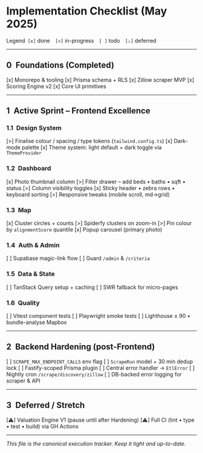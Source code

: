 # Implementation Checklist (May 2025)

Legend `[x]` done `[>]` in-progress `[ ]` todo `[⚠]` deferred

---

## 0 Foundations (Completed)

[x] Monorepo & tooling
[x] Prisma schema + RLS
[x] Zillow scraper MVP
[x] Scoring Engine v2
[x] Core UI primitives

---

## 1 Active Sprint – Frontend Excellence

### 1.1 Design System
[>] Finalise colour / spacing / type tokens (`tailwind.config.ts`)
[x] Dark-mode palette
[x] Theme system: light default + dark toggle via `ThemeProvider`

### 1.2 Dashboard
[x] Photo thumbnail column
[>] Filter drawer – add beds • baths • sqft • status
[>] Column visibility toggles
[x] Sticky header • zebra rows • keyboard sorting
[>] Responsive tweaks (mobile scroll, md→grid)

### 1.3 Map
[x] Cluster circles + counts
[>] Spiderfy clusters on zoom-in
[>] Pin colour by `alignmentScore` quantile
[x] Popup carousel (primary photo)

### 1.4 Auth & Admin
[ ] Supabase magic-link flow
[ ] Guard `/admin` & `/criteria`

### 1.5 Data & State
[ ] TanStack Query setup + caching
[ ] SWR fallback for micro-pages

### 1.6 Quality
[ ] Vitest component tests
[ ] Playwright smoke tests
[ ] Lighthouse ≥ 90 • bundle-analyse Mapbox

---

## 2 Backend Hardening (post-Frontend)

[ ] `SCRAPE_MAX_ENDPOINT_CALLS` env flag
[ ] `ScrapeRun` model + 30 min dedup lock
[ ] Fastify-scoped Prisma plugin
[ ] Central error handler → `EtlError`
[ ] Nightly cron `/scrape/discovery/zillow`
[ ] DB-backed error logging for scraper & API

---

## 3 Deferred / Stretch

[⚠] Valuation Engine V1 (pause until after Hardening)
[⚠] Full CI (lint • type • test • build) via GH Actions

---

*This file is the canonical execution tracker. Keep it tight and up-to-date.*